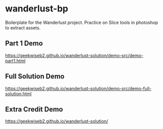 # wanderlust-bp
Boilerplate for the Wanderlust project. Practice on Slice tools in photoshop to extract assets.

## Part 1 Demo
https://geekwiseb2.github.io/wanderlust-solution/demo-src/demo-part1.html

## Full Solution Demo
https://geekwiseb2.github.io/wanderlust-solution/demo-src/demo-full-solution.html

## Extra Credit Demo
https://geekwiseb2.github.io/wanderlust-solution/
